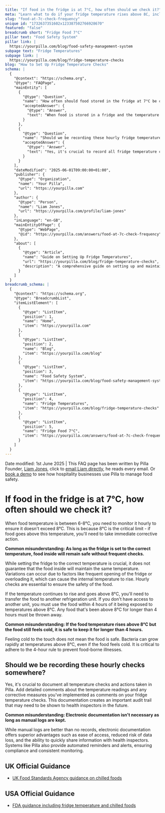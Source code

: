 ```yaml
---
title: "If food in the fridge is at 7°C, how often should we check it?"
meta: "Learn what to do if your fridge temperature rises above 8C, including hourly monitoring, corrective actions, and documentation in Pilla for audit purposes."
slug: "food-at-7c-check-frequency"
unique id: "1732637351602x123387502766928670"
featured: "false"
breadcrumb short: "Fridge Food 7°C"
pillar text: "Food Safety System"
pillar link: |
  https://yourpilla.com/blog/food-safety-management-system
subpage text: "Fridge Temperatures"
subpage link: |
  https://yourpilla.com/blog/fridge-temperature-checks
blog: "How to Set Up Fridge Temperature Checks"
schema: |
  {
    "@context": "https://schema.org",
    "@type": "FAQPage",
    "mainEntity": [
      {
        "@type": "Question",
        "name": "How often should food stored in the fridge at 7°C be checked?",
        "acceptedAnswer": {
          "@type": "Answer",
          "text": "When food is stored in a fridge and the temperature is between 6-8°C, it should be checked hourly to ensure it doesn't exceed 8°C. This threshold is critical because if the temperature rises above 8°C, immediate corrective actions are necessary, such as transferring the food to another refrigeration unit or using it within 4 hours. If the food remains above 8°C for more than 4 hours, it must be discarded to prevent food-borne illnesses."
        }
      },
      {
        "@type": "Question",
        "name": "Should we be recording these hourly fridge temperature checks?",
        "acceptedAnswer": {
          "@type": "Answer",
          "text": "Yes, it's crucial to record all fridge temperature checks and the corrective actions taken. Documenting temperature readings and corrective actions in an electronic system like Pilla provides an essential audit trail, which is useful for demonstrating compliance to health inspectors. This documentation ensures monitoring consistency and can enhance the accessibility and security of records."
        }
      }
    ],
    "dateModified": "2025-06-01T09:00:00+01:00",
    "publisher": {
      "@type": "Organization",
      "name": "Your Pilla",
      "url": "https://yourpilla.com"
    },
    "author": {
      "@type": "Person",
      "name": "Liam Jones",
      "url": "https://yourpilla.com/profile/liam-jones"
    },
    "inLanguage": "en-GB",
    "mainEntityOfPage": {
      "@type": "WebPage",
      "@id": "https://yourpilla.com/answers/food-at-7c-check-frequency"
    },
    "about": [
      {
        "@type": "Article",
        "name": "Guide on Setting Up Fridge Temperatures",
        "url": "https://yourpilla.com/blog/fridge-temperature-checks",
        "description": "A comprehensive guide on setting up and maintaining fridge temperatures to ensure food safety and compliance."
      }
    ]
  }
breadcrumb_schema: |
  {
    "@context": "https://schema.org",
    "@type": "BreadcrumbList",
    "itemListElement": [
      {
        "@type": "ListItem",
        "position": 1,
        "name": "Home",
        "item": "https://yourpilla.com"
      },
      {
        "@type": "ListItem",
        "position": 2,
        "name": "Blog",
        "item": "https://yourpilla.com/blog"
      },
      {
        "@type": "ListItem",
        "position": 3,
        "name": "Food Safety System",
        "item": "https://yourpilla.com/blog/food-safety-management-system"
      },
      {
        "@type": "ListItem",
        "position": 4,
        "name": "Fridge Temperatures",
        "item": "https://yourpilla.com/blog/fridge-temperature-checks"
      },
      {
        "@type": "ListItem",
        "position": 5,
        "name": "Fridge Food 7°C",
        "item": "https://yourpilla.com/answers/food-at-7c-check-frequency"
      }
    ]
  }
---
```


Date modified: 1st June 2025 | This FAQ page has been written by Pilla Founder, [Liam Jones](https://yourpilla.com/profile/liam-jones), click to [email Liam directly](https://mailto:liam@yourpilla.com/), he reads every email. Or [book a demo](https://calendly.com/pilla/demo) to see how hospitality businesses use Pilla to manage food safety.

# If food in the fridge is at 7°C, how often should we check it?

When food temperature is between 6-8°C, you need to monitor it hourly to ensure it doesn't exceed 8°C. This is because 8°C is the critical limit - if food goes above this temperature, you'll need to take immediate corrective action.

**Common misunderstanding: As long as the fridge is set to the correct temperature, food inside will remain safe without frequent checks.**

While setting the fridge to the correct temperature is crucial, it does not guarantee that the food inside will maintain the same temperature. Variations can occur due to factors like frequent opening of the fridge or overloading it, which can cause the internal temperature to rise. Hourly checks are essential to ensure the safety of the food.

If the temperature continues to rise and goes above 8°C, you'll need to transfer the food to another refrigeration unit. If you don't have access to another unit, you must use the food within 4 hours of it being exposed to temperatures above 8°C. Any food that's been above 8°C for longer than 4 hours must be thrown away.

**Common misunderstanding: If the food temperature rises above 8°C but the food still feels cold, it is safe to keep it for longer than 4 hours.**

Feeling cold to the touch does not mean the food is safe. Bacteria can grow rapidly at temperatures above 8°C, even if the food feels cold. It is critical to adhere to the 4-hour rule to prevent food-borne illnesses.

## Should we be recording these hourly checks somewhere?

Yes, it's crucial to document all temperature checks and actions taken in Pilla. Add detailed comments about the temperature readings and any corrective measures you've implemented as comments on your fridge temperature checks. This documentation creates an important audit trail that may need to be shown to health inspectors in the future.

**Common misunderstanding: Electronic documentation isn't necessary as long as manual logs are kept.**

While manual logs are better than no records, electronic documentation offers superior advantages such as ease of access, reduced risk of data loss, and the ability to quickly share information with health inspectors. Systems like Pilla also provide automated reminders and alerts, ensuring compliance and consistent monitoring.

## UK Official Guidance

-   [UK Food Standards Agency guidance on chilled foods](https://www.food.gov.uk/safety-hygiene/how-to-chill-freeze-and-defrost-food-safely)

## USA Official Guidance

-   [FDA guidance including fridge temperature and chilled foods](https://www.fda.gov/consumers/consumer-updates/are-you-storing-food-safely)